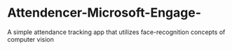 # Attendencer-Microsoft-Engage-
A simple attendance tracking app that utilizes face-recognition concepts of computer vision
